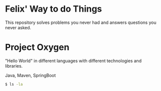 # Felix' Way to do Things

This repository solves problems you never had and answers questions you never asked.

# Project Oxygen

"Hello World" in different languages with different technologies and libraries.

Java, Maven, SpringBoot

```bash
$ ls -la
```
